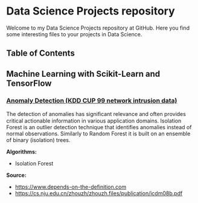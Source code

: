 # Data Science Projects repository
Welcome to my Data Science Projects repository at GitHub. Here you find some interesting files to your projects in Data Science.


## Table of Contents

## Machine	Learning with Scikit-Learn and TensorFlow 

### [Anomaly Detection (KDD CUP 99 network intrusion data)](https://github.com/rvalins/Data-Science-projects/blob/master/anomaly-detection)
The detection of anomalies has signiﬁcant relevance and often provides critical actionable information in various application domains.
Isolation Forest is an outlier detection technique that identifies anomalies instead of normal observations. Similarly to Random Forest it is built on an ensemble of binary (isolation) trees. 

**Algorithms:**
- Isolation Forest

**Source:**
- https://www.depends-on-the-definition.com
- https://cs.nju.edu.cn/zhouzh/zhouzh.files/publication/icdm08b.pdf
